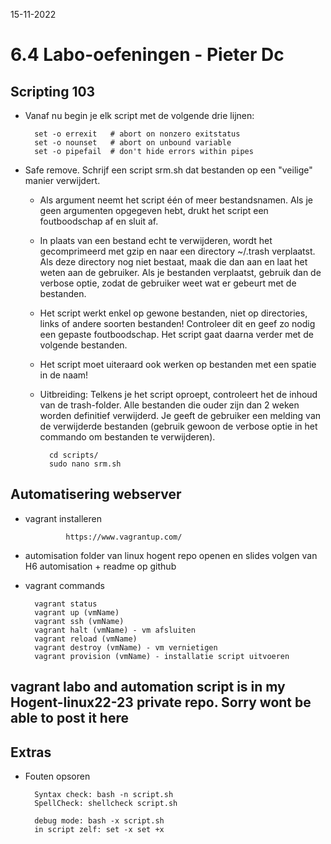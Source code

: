 15-11-2022

# 6.4 Labo-oefeningen - Pieter Dc

## Scripting 103

- Vanaf nu begin je elk script met de volgende drie lijnen:

        set -o errexit   # abort on nonzero exitstatus
        set -o nounset   # abort on unbound variable
        set -o pipefail  # don't hide errors within pipes

- Safe remove. Schrijf een script srm.sh dat bestanden op een "veilige" manier verwijdert.

    - Als argument neemt het script één of meer bestandsnamen. Als je geen argumenten opgegeven hebt, drukt het script een foutboodschap af en sluit af.

    - In plaats van een bestand echt te verwijderen, wordt het gecomprimeerd met gzip en naar een directory ~/.trash verplaatst. Als deze directory nog niet bestaat, maak die dan aan en laat het weten aan de gebruiker. Als je bestanden verplaatst, gebruik dan de verbose optie, zodat de gebruiker weet wat er gebeurt met de bestanden.

    - Het script werkt enkel op gewone bestanden, niet op directories, links of andere soorten bestanden! Controleer dit en geef zo nodig een gepaste foutboodschap. Het script gaat daarna verder met de volgende bestanden.

    - Het script moet uiteraard ook werken op bestanden met een spatie in de naam!

    - Uitbreiding: Telkens je het script oproept, controleert het de inhoud van de trash-folder. Alle bestanden die ouder zijn dan 2 weken worden definitief verwijderd. Je geeft de gebruiker een melding van de verwijderde bestanden (gebruik gewoon de verbose optie in het commando om bestanden te verwijderen).


        
            cd scripts/
            sudo nano srm.sh

## Automatisering webserver

- vagrant installeren

               https://www.vagrantup.com/ 

- automisation folder van linux hogent repo openen en slides
volgen van H6 automisation + readme op github

- vagrant commands

        vagrant status
        vagrant up (vmName)
        vagrant ssh (vmName)
        vagrant halt (vmName) - vm afsluiten
        vagrant reload (vmName)
        vagrant destroy (vmName) - vm vernietigen
        vagrant provision (vmName) - installatie script uitvoeren

## vagrant labo and automation script is in my Hogent-linux22-23 private repo. Sorry wont be able to post it here

## Extras

- Fouten opsoren

        Syntax check: bash -n script.sh
        SpellCheck: shellcheck script.sh

        debug mode: bash -x script.sh
        in script zelf: set -x set +x
        
